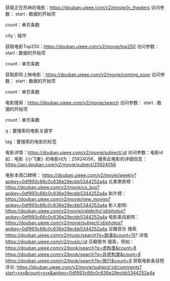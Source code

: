 获取正在热映的电影：https://douban.uieee.com/v2/movie/in_theaters
访问参数：
start : 数据的开始项
 
count：单页条数
 
city：城市
 
获取电影Top250：https://douban.uieee.com/v2/movie/top250
访问参数：
start : 数据的开始项
 
count：单页条数
 
获取即将上映电影：https://douban.uieee.com/v2/movie/coming_soon
访问参数：
start : 数据的开始项
 
count：单页条数
 
电影搜索：https://douban.uieee.com/v2/movie/search
访问参数：
start : 数据的开始项
 
count：单页条数
 
q：要搜索的电影关键字
 
tag：要搜索的电影的标签
 
电影详情：https://douban.uieee.com/v2/movie/subject/:id
访问参数：电影id
如：电影《小飞象》的电影id为：25924056，搜索此电影的详细信息：
https://api.douban.com/v2/movie/subject/25924056
 
电影本周口碑榜： https://douban.uieee.com/v2/movie/weekly?apikey=0df993c66c0c636e29ecbb5344252a4a
北美票房榜： https://douban.uieee.com/v2/movie/us_box?apikey=0df993c66c0c636e29ecbb5344252a4a
新片榜： https://douban.uieee.com/v2/movie/new_movies?apikey=0df993c66c0c636e29ecbb5344252a4a
影人剧照: https://douban.uieee.com/v2/movie/celebrity/:id/photos?apikey=0df993c66c0c636e29ecbb5344252a4a
电影条目剧照： https://douban.uieee.com/v2/movie/subject/:id/photos?apikey=0df993c66c0c636e29ecbb5344252a4a
豆瓣音乐
搜索 https://douban.uieee.com/v2/music/search?q=欧美&count=15?
详情 https://douban.uieee.com/v2/music/:id
豆瓣图书
搜索，例如：
https://douban.uieee.com/v2/book/search?q=虚构类&count=8 
https://douban.uieee.com/v2/book/search?q=非虚构类&count=8 
https://douban.uieee.com/v2/book/search?q=旅行&count=8
获取电影条目短评论: https://douban.uieee.com/v2/movie/subject/:id/comments?start=xxx&count=xxx&apikey=0df993c66c0c636e29ecbb5344252a4a

